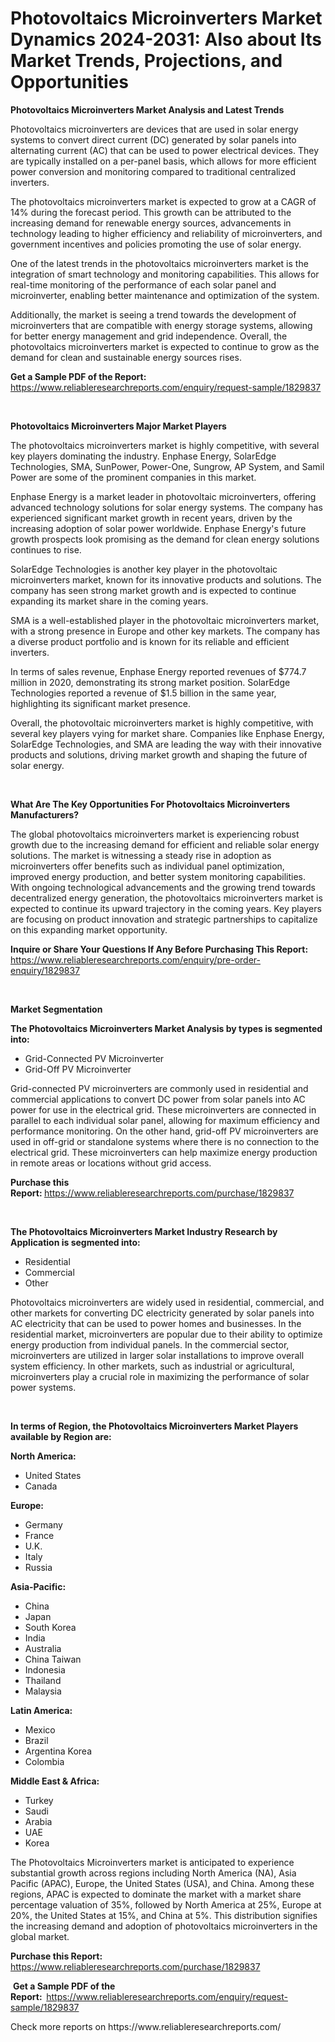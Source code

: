 <p><h1>Photovoltaics Microinverters Market Dynamics 2024-2031: Also about Its Market Trends, Projections, and Opportunities</h1></p><p><strong>Photovoltaics Microinverters Market Analysis and Latest Trends</strong></p>
<p><p>Photovoltaics microinverters are devices that are used in solar energy systems to convert direct current (DC) generated by solar panels into alternating current (AC) that can be used to power electrical devices. They are typically installed on a per-panel basis, which allows for more efficient power conversion and monitoring compared to traditional centralized inverters.</p><p>The photovoltaics microinverters market is expected to grow at a CAGR of 14% during the forecast period. This growth can be attributed to the increasing demand for renewable energy sources, advancements in technology leading to higher efficiency and reliability of microinverters, and government incentives and policies promoting the use of solar energy.</p><p>One of the latest trends in the photovoltaics microinverters market is the integration of smart technology and monitoring capabilities. This allows for real-time monitoring of the performance of each solar panel and microinverter, enabling better maintenance and optimization of the system.</p><p>Additionally, the market is seeing a trend towards the development of microinverters that are compatible with energy storage systems, allowing for better energy management and grid independence. Overall, the photovoltaics microinverters market is expected to continue to grow as the demand for clean and sustainable energy sources rises.</p></p>
<p><strong>Get a Sample PDF of the Report:&nbsp;</strong> <a href="https://www.reliableresearchreports.com/enquiry/request-sample/1829837">https://www.reliableresearchreports.com/enquiry/request-sample/1829837</a></p>
<p>&nbsp;</p>
<p><strong>Photovoltaics Microinverters Major Market Players</strong></p>
<p><p>The photovoltaics microinverters market is highly competitive, with several key players dominating the industry. Enphase Energy, SolarEdge Technologies, SMA, SunPower, Power-One, Sungrow, AP System, and Samil Power are some of the prominent companies in this market.</p><p>Enphase Energy is a market leader in photovoltaic microinverters, offering advanced technology solutions for solar energy systems. The company has experienced significant market growth in recent years, driven by the increasing adoption of solar power worldwide. Enphase Energy's future growth prospects look promising as the demand for clean energy solutions continues to rise.</p><p>SolarEdge Technologies is another key player in the photovoltaic microinverters market, known for its innovative products and solutions. The company has seen strong market growth and is expected to continue expanding its market share in the coming years.</p><p>SMA is a well-established player in the photovoltaic microinverters market, with a strong presence in Europe and other key markets. The company has a diverse product portfolio and is known for its reliable and efficient inverters.</p><p>In terms of sales revenue, Enphase Energy reported revenues of $774.7 million in 2020, demonstrating its strong market position. SolarEdge Technologies reported a revenue of $1.5 billion in the same year, highlighting its significant market presence.</p><p>Overall, the photovoltaic microinverters market is highly competitive, with several key players vying for market share. Companies like Enphase Energy, SolarEdge Technologies, and SMA are leading the way with their innovative products and solutions, driving market growth and shaping the future of solar energy.</p></p>
<p>&nbsp;</p>
<p><strong>What Are The Key Opportunities For Photovoltaics Microinverters Manufacturers?</strong></p>
<p><p>The global photovoltaics microinverters market is experiencing robust growth due to the increasing demand for efficient and reliable solar energy solutions. The market is witnessing a steady rise in adoption as microinverters offer benefits such as individual panel optimization, improved energy production, and better system monitoring capabilities. With ongoing technological advancements and the growing trend towards decentralized energy generation, the photovoltaics microinverters market is expected to continue its upward trajectory in the coming years. Key players are focusing on product innovation and strategic partnerships to capitalize on this expanding market opportunity.</p></p>
<p><strong>Inquire or Share Your Questions If Any Before Purchasing This Report:</strong> <a href="https://www.reliableresearchreports.com/enquiry/pre-order-enquiry/1829837">https://www.reliableresearchreports.com/enquiry/pre-order-enquiry/1829837</a></p>
<p>&nbsp;</p>
<p><strong>Market Segmentation</strong></p>
<p><strong>The Photovoltaics Microinverters Market Analysis by types is segmented into:</strong></p>
<p><ul><li>Grid-Connected PV Microinverter</li><li>Grid-Off PV Microinverter</li></ul></p>
<p><p>Grid-connected PV microinverters are commonly used in residential and commercial applications to convert DC power from solar panels into AC power for use in the electrical grid. These microinverters are connected in parallel to each individual solar panel, allowing for maximum efficiency and performance monitoring. On the other hand, grid-off PV microinverters are used in off-grid or standalone systems where there is no connection to the electrical grid. These microinverters can help maximize energy production in remote areas or locations without grid access.</p></p>
<p><strong>Purchase this Report:&nbsp;</strong><a href="https://www.reliableresearchreports.com/purchase/1829837">https://www.reliableresearchreports.com/purchase/1829837</a></p>
<p>&nbsp;</p>
<p><strong>The Photovoltaics Microinverters Market Industry Research by Application is segmented into:</strong></p>
<p><ul><li>Residential</li><li>Commercial</li><li>Other</li></ul></p>
<p><p>Photovoltaics microinverters are widely used in residential, commercial, and other markets for converting DC electricity generated by solar panels into AC electricity that can be used to power homes and businesses. In the residential market, microinverters are popular due to their ability to optimize energy production from individual panels. In the commercial sector, microinverters are utilized in larger solar installations to improve overall system efficiency. In other markets, such as industrial or agricultural, microinverters play a crucial role in maximizing the performance of solar power systems.</p></p>
<p>&nbsp;</p>
<p><strong>In terms of Region, the Photovoltaics Microinverters Market Players available by Region are:</strong></p>
<p>
    <p> <strong> North America: </strong>
        <ul>
            <li>United States</li>
            <li>Canada</li>
        </ul>
        </p> 
    <p> <strong> Europe: </strong>
        <ul>
            <li>Germany</li>
            <li>France</li>
            <li>U.K.</li>
            <li>Italy</li>
            <li>Russia</li>
        </ul>
        </p> 
    <p> <strong> Asia-Pacific: </strong>
        <ul>
            <li>China</li>
            <li>Japan</li>
            <li>South Korea</li>
            <li>India</li>
            <li>Australia</li>
            <li>China Taiwan</li>
            <li>Indonesia</li>
            <li>Thailand</li>
            <li>Malaysia</li>
        </ul>
        </p> 
    <p> <strong> Latin America: </strong>
        <ul>
            <li>Mexico</li>
            <li>Brazil</li>
            <li>Argentina Korea</li>
            <li>Colombia</li>
        </ul>
        </p> 
    <p> <strong> Middle East & Africa: </strong>
        <ul>
            <li>Turkey</li>
            <li>Saudi</li>
            <li>Arabia</li>
            <li>UAE</li>
            <li>Korea</li>
        </ul>
    </p>
    </p>
<p><p>The Photovoltaics Microinverters market is anticipated to experience substantial growth across regions including North America (NA), Asia Pacific (APAC), Europe, the United States (USA), and China. Among these regions, APAC is expected to dominate the market with a market share percentage valuation of 35%, followed by North America at 25%, Europe at 20%, the United States at 15%, and China at 5%. This distribution signifies the increasing demand and adoption of photovoltaics microinverters in the global market.</p></p>
<p><strong>Purchase this Report: </strong><a href="https://www.reliableresearchreports.com/purchase/1829837">https://www.reliableresearchreports.com/purchase/1829837</a></p>
<p>&nbsp;<strong>Get a Sample PDF of the Report:&nbsp;&nbsp;</strong><a href="https://www.reliableresearchreports.com/enquiry/request-sample/1829837">https://www.reliableresearchreports.com/enquiry/request-sample/1829837</a></p>
<p><strong></strong></p>
<p>Check more reports on https://www.reliableresearchreports.com/</p>